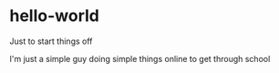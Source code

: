 # hello-world
Just to start things off

I'm just a simple guy doing simple things online to get through school
